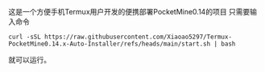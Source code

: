 这是一个方便手机Termux用户开发的便携部署PocketMine0.14的项目
只需要输入命令
```
curl -sSL https://raw.githubusercontent.com/Xiaoao5297/Termux-PocketMine0.14.x-Auto-Installer/refs/heads/main/start.sh | bash
```
就可以运行。
